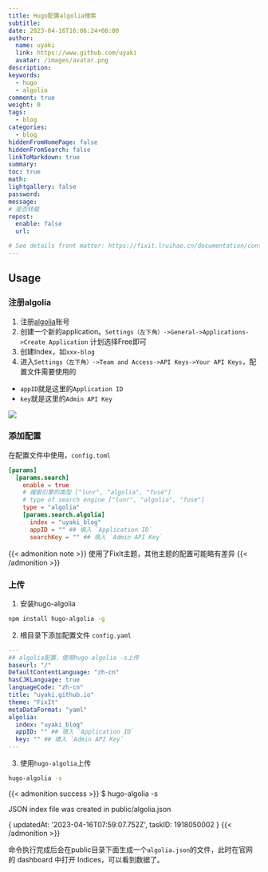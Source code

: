 ```yaml
---
title: Hugo配置algolia搜索
subtitle:
date: 2023-04-16T16:06:24+08:00
author:
  name: uyaki
  link: https://www.github.com/uyaki
  avatar: /images/avatar.png
description: 
keywords:
  - hugo
  - algolia
comment: true
weight: 0
tags:
  - blog
categories:
  - blog
hiddenFromHomePage: false
hiddenFromSearch: false
linkToMarkdown: true
summary:
toc: true
math: 
lightgallery: false
password:
message:
# 是否转载
repost:
  enable: false
  url:

# See details front matter: https://fixit.lruihao.cn/documentation/content-management/introduction/#front-matter
---
```


<!--more-->

## Usage

### 注册algolia
1. 注册[algolia](https://www.algolia.com/)账号
2. 创建一个新的application。`Settings（左下角）->General->Applications->Create Application` 计划选择Free即可
3. 创建Index，如`xxx-blog`
4. 进入`Settings（左下角）->Team and Access->API Keys->Your API Keys`，配置文件需要使用的
  - `appID`就是这里的`Application ID`
  - `key`就是这里的`Admin API Key`

![](https://cdn.jsdelivr.net/gh/uyaki/pic-cloud/img/20230416161315.png)

### 添加配置

在配置文件中使用，`config.toml`

```toml
[params]
  [params.search]
    enable = true
    # 搜索引擎的类型 ["lunr", "algolia", "fuse"]
    # type of search engine ["lunr", "algolia", "fuse"]
    type = "algolia"
    [params.search.algolia]
      index = "uyaki_blog"
      appID = "" ## 填入 `Application ID`
      searchKey = "" ## 填入 `Admin API Key`
```

{{< admonition note >}}
使用了FixIt主题，其他主题的配置可能略有差异
{{< /admonition >}}

### 上传

1. 安装hugo-algolia

```bash
npm install hugo-algolia -g
```

2. 根目录下添加配置文件 `config.yaml`

```yaml
---
## algolia配置，使用hugo-algolia -s上传
baseurl: "/"
DefaultContentLanguage: "zh-cn"
hasCJKLanguage: true
languageCode: "zh-cn"
title: "uyaki.github.io"
theme: "FixIt"
metaDataFormat: "yaml"
algolia:
  index: "uyaki_blog"
  appID: "" ## 填入 `Application ID`
  key: "" ## 填入 `Admin API Key`
---
```

3. 使用`hugo-algolia`上传

```bash
hugo-algolia -s
```

{{< admonition success >}}
$ hugo-algolia -s 

JSON index file was created in public/algolia.json 

{ updatedAt: '2023-04-16T07:59:07.752Z', taskID: 1918050002 }
{{< /admonition >}}

命令执行完成后会在public目录下面生成一个`algolia.json`的文件，此时在官网的 dashboard 中打开 Indices，可以看到数据了。
